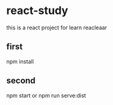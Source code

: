 # react-study
this is a react project for learn reacleaar
## first 
  npm install
## second
  npm start or npm run serve:dist
  
